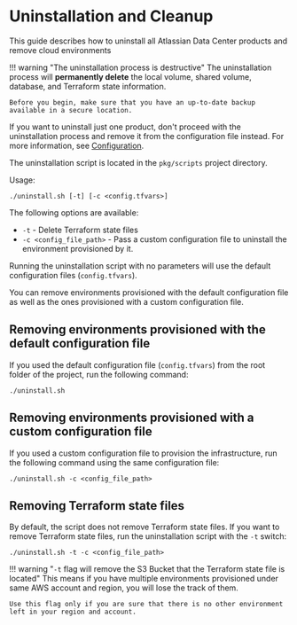 # Uninstallation and Cleanup 

This guide describes how to uninstall all Atlassian Data Center products and remove cloud environments 

!!! warning "The uninstallation process is destructive"
    The uninstallation process will **permanently delete** the local volume, shared volume, database, and Terraform state information.

    Before you begin, make sure that you have an up-to-date backup available in a secure location. 

If you want to uninstall just one product, don't proceed with the uninstallation process and remove it from the configuration file instead. For more information, see [Configuration](CONFIGURATION.md). 

The uninstallation script is located in the `pkg/scripts` project directory.

Usage:

```shell
./uninstall.sh [-t] [-c <config.tfvars>]
```

The following options are available:

- `-t` - Delete Terraform state files
- `-c <config_file_path>` - Pass a custom configuration file to uninstall the environment provisioned by it.

Running the uninstallation script with no parameters will use the default configuration files (`config.tfvars`). 



You can remove environments provisioned with the default configuration file as well as the ones provisioned with a custom configuration file.

## Removing environments provisioned with the default configuration file

If you used the default configuration file (`config.tfvars`) from the root folder of the project, run the following command:

```shell 
./uninstall.sh
```

## Removing environments provisioned with a custom configuration file

If you used a custom configuration file to provision the infrastructure, run the following command using the same configuration file:

```shell
./uninstall.sh -c <config_file_path>
```

## Removing Terraform state files

By default, the script does not remove Terraform state files. If you want to remove Terraform state files, run the uninstallation script with the `-t` switch:

```shell 
./uninstall.sh -t -c <config_file_path>
```

!!! warning "`-t` flag will remove the S3 Bucket that the Terraform state file is located"
    This means if you have multiple environments provisioned under same AWS account and region, you will lose the track of them.

    Use this flag only if you are sure that there is no other environment left in your region and account.